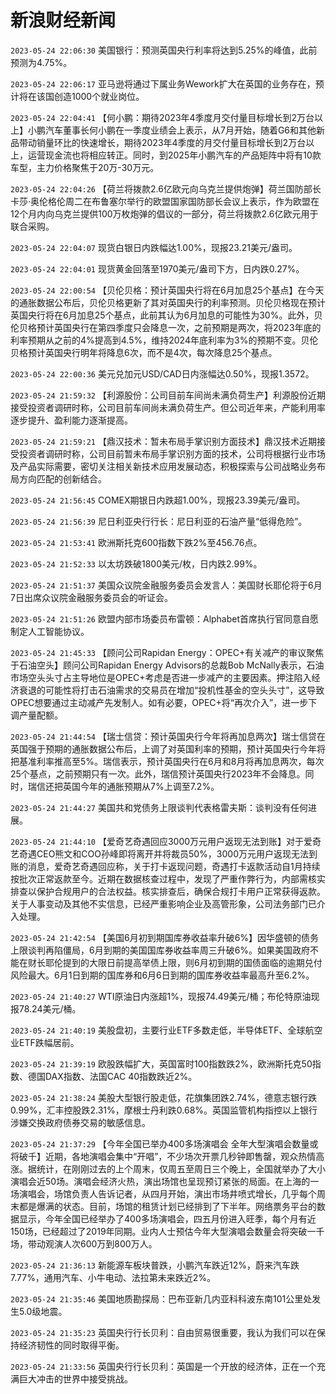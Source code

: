 # 新浪财经新闻
`2023-05-24 22:06:30` 美国银行：预测英国央行利率将达到5.25%的峰值，此前预测为4.75%。

`2023-05-24 22:06:17` 亚马逊将通过下属业务Wework扩大在英国的业务存在，预计将在该国创造1000个就业岗位。

`2023-05-24 22:04:41`   【何小鹏：期待2023年4季度月交付量目标增长到2万台以上】小鹏汽车董事长何小鹏在一季度业绩会上表示，从7月开始，随着G6和其他新品带动销量环比的快速增长，期待2023年4季度的月交付量目标增长到2万台以上，运营现金流也将相应转正。同时，到2025年小鹏汽车的产品矩阵中将有10款车型，主力价格聚焦于20万-30万元。

`2023-05-24 22:04:26`   【荷兰将拨款2.6亿欧元向乌克兰提供炮弹】荷兰国防部长卡莎·奥伦格伦周二在布鲁塞尔举行的欧盟国家国防部长会议上表示，作为欧盟在12个月内向乌克兰提供100万枚炮弹的倡议的一部分，荷兰将拨款2.6亿欧元用于联合采购。

`2023-05-24 22:04:07` 现货白银日内跌幅达1.00%，现报23.21美元/盎司。

`2023-05-24 22:04:01` 现货黄金回落至1970美元/盎司下方，日内跌0.27%。

`2023-05-24 22:00:54` 【贝伦贝格：预计英国央行将在6月加息25个基点】在今天的通胀数据公布后，贝伦贝格更新了其对英国央行的利率预测。贝伦贝格现在预计英国央行将在6月加息25个基点，此前其认为6月加息的可能性为30%。此外，贝伦贝格预计英国央行在第四季度只会降息一次，之前预期是两次，将2023年底的利率预期从之前的4%提高到4.5%，维持2024年底利率为3%的预期不变。贝伦贝格预计英国央行明年将降息6次，而不是4次，每次降息25个基点。

`2023-05-24 22:00:36` 美元兑加元USD/CAD日内涨幅达0.50%，现报1.3572。

`2023-05-24 21:59:32` 【利源股份：公司目前车间尚未满负荷生产】利源股份近期接受投资者调研时称，公司目前车间尚未满负荷生产。但公司近年来，产能利用率逐步提升、盈利能力逐渐提高。

`2023-05-24 21:59:21` 【鼎汉技术：暂未布局手掌识别方面技术】鼎汉技术近期接受投资者调研时称，公司目前暂未布局手掌识别方面的技术，公司将根据行业市场及产品实际需要，密切关注相关新技术应用发展动态，积极探索与公司战略业务布局方向匹配的创新结合。

`2023-05-24 21:56:45` COMEX期银日内跌超1.00%，现报23.39美元/盎司。

`2023-05-24 21:56:39` 尼日利亚央行行长：尼日利亚的石油产量“低得危险”。

`2023-05-24 21:53:41`   欧洲斯托克600指数下跌2%至456.76点。

`2023-05-24 21:52:33` 以太坊跌破1800美元/枚，日内跌2.99%。

`2023-05-24 21:51:37` 美国众议院金融服务委员会发言人：美国财长耶伦将于6月7日出席众议院金融服务委员会的听证会。

`2023-05-24 21:51:26` 欧盟内部市场委员布雷顿：Alphabet首席执行官同意自愿制定人工智能协议。

`2023-05-24 21:45:33` 【顾问公司Rapidan Energy：OPEC+有关减产的审议聚焦于石油空头】顾问公司Rapidan Energy Advisors的总裁Bob McNally表示，石油市场空头头寸占主导地位是OPEC+考虑是否进一步减产的主要因素。押注陷入经济衰退的可能性将打击石油需求的交易员在增加“投机性基金的空头头寸”，这导致OPEC想要通过主动减产先发制人。如有必要，OPEC+将“再次介入”，进一步下调产量配额。

`2023-05-24 21:44:54` 【瑞士信贷：预计英国央行今年将再加息两次】瑞士信贷在英国强于预期的通胀数据公布后，上调了对英国利率的预期，预计英国央行今年将把基准利率推高至5%。瑞信表示，预计英国央行在6月和8月将再加息两次，每次25个基点，之前预期只有一次。此外，瑞信预计英国央行2023年不会降息。同时，瑞信还把英国今年的通胀预期从7%上调至7.2%。

`2023-05-24 21:44:27` 美国共和党债务上限谈判代表格雷夫斯：谈判没有任何进展。

`2023-05-24 21:44:10` 【爱奇艺奇遇回应3000万元用户返现无法到账】对于爱奇艺奇遇CEO熊文和COO孙峰即将离开并将裁员50%，3000万元用户返现无法到账的消息，爱奇艺奇遇回应称，关于打卡返现问题，奇遇打卡返款活动自1月持续按批次正常返款至今。近期在数据核查过程中，发现了严重作弊行为，内部需核实排查以保护合规用户的合法权益。核实排查后，确保合规打卡用户正常获得返款。关于人事变动及其他不实信息，已经严重影响企业及高管形象，公司法务部门已介入处理。

`2023-05-24 21:42:54` 【美国6月初到期国库券收益率升破6%】因华盛顿的债务上限谈判再陷僵局，6月到期的美国国库券收益率周三升破6%。如果美国政府不能在财长耶伦提到的大限日前提高举债上限，则6月初到期的国债面临的逾期兑付风险最大。6月1日到期的国库券和6月6日到期的国库券收益率最高升至6.2%。

`2023-05-24 21:40:27` WTI原油日内涨超1%，现报74.49美元/桶；布伦特原油现报78.24美元/桶。

`2023-05-24 21:40:19` 美股盘初，主要行业ETF多数走低，半导体ETF、全球航空业ETF跌幅居前。

`2023-05-24 21:39:19` 欧股跌幅扩大，英国富时100指数跌2%，欧洲斯托克50指数、德国DAX指数、法国CAC 40指数跌近2%。

`2023-05-24 21:38:24` 美股大型银行股走低，花旗集团跌2.74%，德意志银行跌0.99%，汇丰控股跌2.31%，摩根士丹利跌0.68%。英国监管机构指控以上银行涉嫌交换政府债券交易的敏感信息。

`2023-05-24 21:37:29`   【今年全国已举办400多场演唱会 全年大型演唱会数量或将破千】近期，各地演唱会集中“开唱”，不少场次开票几秒钟即售罄，观众热情高涨。据统计，在刚刚过去的上个周末，仅周五至周日三个晚上，全国就举办了大小演唱会近50场。演唱会经济火热，演出场馆也呈现预订紧张的局面。在上海的一场演唱会，场馆负责人告诉记者，从四月开始，演出市场井喷式增长，几乎每个周末都是爆满的状态。目前，场馆的租赁计划已经排到了下半年。网络票务平台的数据显示，今年全国已经举办了400多场演唱会，四五月份进入旺季，每个月有近150场，已经超过了2019年同期。业内人士预估今年大型演唱会数量会将突破一千场，带动观演人次600万到800万人。

`2023-05-24 21:36:13` 新能源车板块普跌，小鹏汽车跌近12%，蔚来汽车跌7.77%，通用汽车、小牛电动、法拉第未来跌近2%。

`2023-05-24 21:35:46` 美国地质勘探局：巴布亚新几内亚科科波东南101公里处发生5.0级地震。

`2023-05-24 21:35:23` 英国央行行长贝利：自由贸易很重要，我认为我们可以在保持经济韧性的同时取得平衡。

`2023-05-24 21:33:56` 英国央行行长贝利：英国是一个开放的经济体，正在一个充满巨大冲击的世界中接受挑战。

